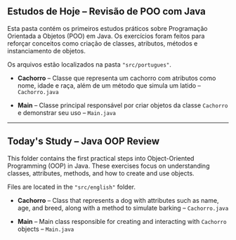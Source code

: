 ## Estudos de Hoje – Revisão de POO com Java

Esta pasta contém os primeiros estudos práticos sobre Programação Orientada a Objetos (POO) em Java. Os exercícios foram feitos para reforçar conceitos como criação de classes, atributos, métodos e instanciamento de objetos.

Os arquivos estão localizados na pasta `"src/portugues"`.

- **Cachorro** – Classe que representa um cachorro com atributos como nome, idade e raça, além de um método que simula um latido – `Cachorro.java`

- **Main** – Classe principal responsável por criar objetos da classe `Cachorro` e demonstrar seu uso – `Main.java`

---

## Today's Study – Java OOP Review

This folder contains the first practical steps into Object-Oriented Programming (OOP) in Java. These exercises focus on understanding classes, attributes, methods, and how to create and use objects.

Files are located in the `"src/english"` folder.

- **Cachorro** – Class that represents a dog with attributes such as name, age, and breed, along with a method to simulate barking – `Cachorro.java`

- **Main** – Main class responsible for creating and interacting with `Cachorro` objects – `Main.java`